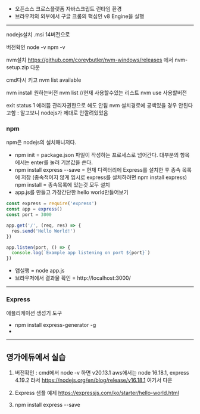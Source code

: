 - 오픈소스 크로스플랫폼 자바스크립트 런타임 환경
- 브라우저의 외부에서 구글 크롬의 핵심인 v8 Engine을 실행

---
nodejs설치
.msi 14버전으로

버전확인
node -v
npm -v

nvm설치
https://github.com/coreybutler/nvm-windows/releases 
에서 nvm-setup.zip 다운

cmd다시 키고
nvm list available

nvm install 원하는버전
nvm list            //현재 사용할수있는 리스트
nvm use 사용할버전

exit status 1 에러뜸
관리자권한으로 해도 안됨
nvm 설치경로에 공백있을 경우 안된다고함  : 알고보니 nodejs가 제대로 안깔려있었음


### npm
npm은 nodejs의 설치매니저다.
- npm init     =  package.json 파일이 작성하는 프로세스로 넘어간다. 대부분의 항목에서는 enter를 눌러 기본값을 쓴다.
- npm install express --save    = 현재 디렉터리에 Express를 설치한 후 종속 목록에 저장
		(종속적이지 않게 임시로 express를 설치하려면 npm install express)
		npm install    = 종속목록에 있는것 모두 설치
- app.js를 만들고 가장간단한 hello world만들어보기
```js
const express = require('express')
const app = express()
const port = 3000

app.get('/', (req, res) => {
  res.send('Hello World!')
})

app.listen(port, () => {
  console.log(`Example app listening on port ${port}`)
})
```
- 앱실행  =    node app.js
- 브라우저에서 결과물 확인 =    http://localhost:3000/

---
### Express
애플리케이션 생성기 도구
- npm install express-generator -g
- 


---
## 영가에듀에서 실습
1. 버전확인 : cmd에서 node -v  하면 v20.13.1
    aws에서는 node 16.18.1, express 4.19.2
    라서 https://nodejs.org/en/blog/release/v16.18.1 여기서 다운
    

1. Express 샘플 예제
   https://expressjs.com/ko/starter/hello-world.html
1. npm install express --save
